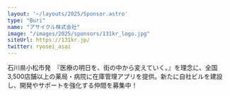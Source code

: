 ```yaml
---
layout: '~/layouts/2025/Sponsor.astro'
type: "Buri"
name: "アサイクル株式会社"
image: "/images/2025/sponsors/131kr_logo.jpg"
siteUrl: https://131kr.jp/
twitter: ryosei_asai
---
```


石川県小松市発　『医療の明日を、街の中から変えていく。』を理念に、全国3,500店舗以上の薬局・病院に在庫管理アプリを提供。新たに自社ビルを建設し、開発やサポートを強化する仲間を募集中！
